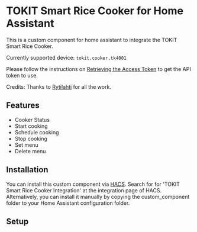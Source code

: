 # TOKIT Smart Rice Cooker for Home Assistant
This is a custom component for home assistant to integrate the TOKIT Smart Rice Cooker.

Currently supported device: `tokit.cooker.tk4001`

Please follow the instructions on [Retrieving the Access Token](https://www.home-assistant.io/integrations/xiaomi_miio/#retrieving-the-access-token) to get the API token to use.

Credits: Thanks to [Rytilahti](https://github.com/rytilahti/python-miio) for all the work.

## Features
* Cooker Status
* Start cooking
* Schedule cooking
* Stop cooking
* Set menu
* Delete menu


## Installation
You can install this custom component via [HACS](https://hacs.xyz/). Search for for 'TOKIT Smart Rice Cooker Integration' at the integration page of HACS. Alternatively, you can install it manually by copying the custom_component folder to your Home Assistant configuration folder.

## Setup


